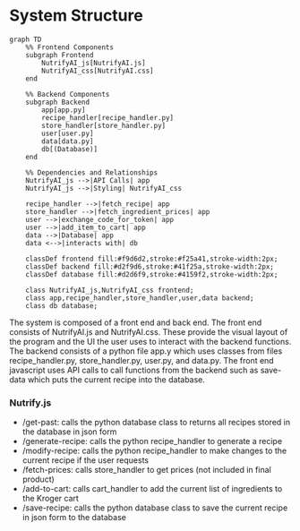 # System Structure

```mermaid
graph TD
    %% Frontend Components
    subgraph Frontend
        NutrifyAI_js[NutrifyAI.js]
        NutrifyAI_css[NutrifyAI.css]
    end

    %% Backend Components
    subgraph Backend
        app[app.py]
        recipe_handler[recipe_handler.py]
        store_handler[store_handler.py]
        user[user.py]
        data[data.py]
        db[(Database)]
    end

    %% Dependencies and Relationships
    NutrifyAI_js -->|API Calls| app
    NutrifyAI_js -->|Styling| NutrifyAI_css
    
    recipe_handler -->|fetch_recipe| app
    store_handler -->|fetch_ingredient_prices| app
    user -->|exchange_code_for_token| app
    user -->|add_item_to_cart| app
    data -->|Database| app
    data <-->|interacts with| db

    classDef frontend fill:#f9d6d2,stroke:#f25a41,stroke-width:2px;
    classDef backend fill:#d2f9d6,stroke:#41f25a,stroke-width:2px;
    classDef database fill:#d2d6f9,stroke:#4159f2,stroke-width:2px;
    
    class NutrifyAI_js,NutrifyAI_css frontend;
    class app,recipe_handler,store_handler,user,data backend;
    class db database;
```
The system is composed of a front end and back end. The front end consists of NutrifyAI.js and NutrifyAI.css. These provide the visual layout of the program and the UI the user uses to interact with the backend functions. The backend consists of a python file app.y which uses classes from files recipe_handler.py, store_handler.py, user.py, and data.py. The front end javascript uses API calls to call functions from the backend such as save-data which puts the current recipe into the database.

### Nutrify.js
- /get-past: calls the python database class to returns all recipes stored in the database in json form
- /generate-recipe: calls the python recipe_handler to generate a recipe
- /modify-recipe: calls the python recipe_handler to make changes to the current recipe if the user requests
- /fetch-prices: calls store_handler to get prices (not included in final product)
- /add-to-cart: calls cart_handler to add the current list of ingredients to the Kroger cart
- /save-recipe: calls the python database class to save the current recipe in json form to the database
